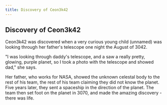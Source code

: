 ```yaml
---
title: Discovery of Ceon3k42
---
```


## Discovery of Ceon3k42
Ceon3k42 was discovered when a very curious young child (unnamed) was looking through her father's telescope one night the August of 3042.

"I was looking through daddy's telescope, and a saw a really pretty, glowing, purple planet, so I took a photo with the telescope and showed dad," she says.

Her father, who works for NASA, showed the unknown celestal body to the rest of his team, the rest of his team claiming they did not know the planet. Five years later, they sent a spaceship in the direction of the planet. The team then set foot on the planet in 3070, and made the amazing discovery - there was life.
